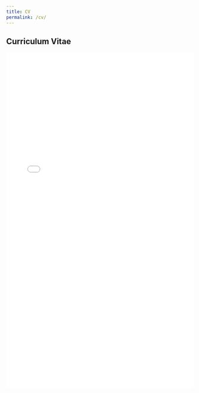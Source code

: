```yaml
---
title: CV
permalink: /cv/
---
```

## Curriculum Vitae
<iframe
  src="{{ '/assets/cv.pdf' | relative_url }}"
  width="100%"
  height="900"
  style="border:none;"
></iframe>




